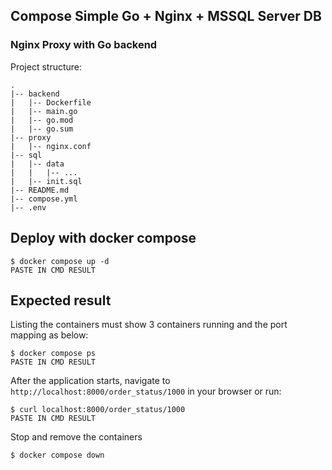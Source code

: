 ## Compose Simple Go + Nginx + MSSQL Server DB

### Nginx Proxy with Go backend

Project structure:
```
.
|-- backend
|   |-- Dockerfile
|   |-- main.go
|   |-- go.mod
|   |-- go.sum
|-- proxy
|   |-- nginx.conf
|-- sql
|   |-- data
|   |   |-- ...
|   |-- init.sql
|-- README.md
|-- compose.yml
|-- .env
```

## Deploy with docker compose

```
$ docker compose up -d
PASTE IN CMD RESULT
```

## Expected result

Listing the containers must show 3 containers running and the port mapping as below:
```
$ docker compose ps
PASTE IN CMD RESULT
```

After the application starts, navigate to `http://localhost:8000/order_status/1000` in your browser or run:
```
$ curl localhost:8000/order_status/1000
PASTE IN CMD RESULT
```

Stop and remove the containers
```
$ docker compose down
```
